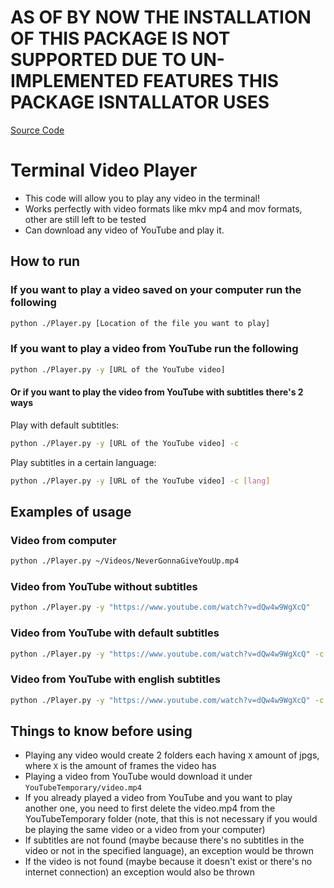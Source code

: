 # AS OF BY NOW THE INSTALLATION OF THIS PACKAGE IS NOT SUPPORTED DUE TO UN-IMPLEMENTED FEATURES THIS PACKAGE ISNTALLATOR USES

[Source Code](https://github.com/TheAlexDev23/Terminal-Video-Player)

# Terminal Video Player

- This code will allow you to play any video in the terminal!
- Works perfectly with video formats like mkv mp4 and mov formats, other are still left to be tested
- Can download any video of YouTube and play it.

## How to run

### If you want to play a video saved on your computer run the following

```bash
python ./Player.py [Location of the file you want to play]
```

### If you want to play a video from YouTube run the following

```bash
python ./Player.py -y [URL of the YouTube video]
```

#### Or if you want to play the video from YouTube with subtitles there's 2 ways

Play with default subtitles:

```bash
python ./Player.py -y [URL of the YouTube video] -c
```

Play subtitles in a certain language:

```bash
python ./Player.py -y [URL of the YouTube video] -c [lang]
```

## Examples of usage

### Video from computer

```bash
python ./Player.py ~/Videos/NeverGonnaGiveYouUp.mp4
```

### Video from YouTube without subtitles

```bash
python ./Player.py -y "https://www.youtube.com/watch?v=dQw4w9WgXcQ"
```

### Video from YouTube with default subtitles

```bash
python ./Player.py -y "https://www.youtube.com/watch?v=dQw4w9WgXcQ" -c
```

### Video from YouTube with english subtitles

```bash
python ./Player.py -y "https://www.youtube.com/watch?v=dQw4w9WgXcQ" -c en
```

## Things to know before using

- Playing any video would create 2 folders each having `X` amount of jpgs, where `X` is the amount of frames the video has
- Playing a video from YouTube would download it under ``` YouTubeTemporary/video.mp4 ```
- If you already played a video from YouTube and you want to play another one, you need to first delete the video.mp4 from the YouTubeTemporary folder (note, that this is not necessary if you would be playing the same video or a video from your computer)
- If subtitles are not found (maybe because there's no subtitles in the video or not in the specified language), an exception would be thrown
- If the video is not found (maybe because it doesn't exist or there's no internet connection) an exception would also be thrown
